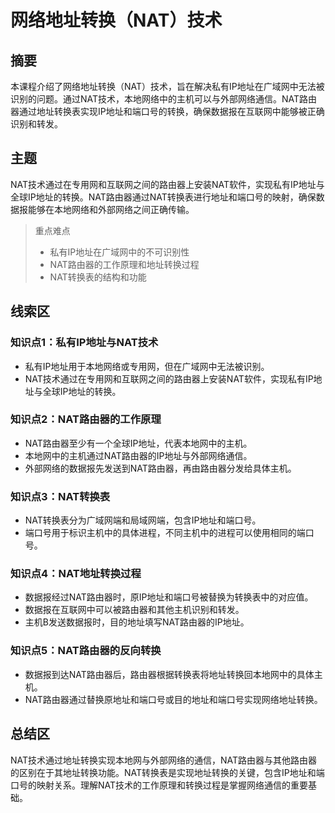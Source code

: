 # 网络地址转换（NAT）技术

## 摘要

本课程介绍了网络地址转换（NAT）技术，旨在解决私有IP地址在广域网中无法被识别的问题。通过NAT技术，本地网络中的主机可以与外部网络通信。NAT路由器通过地址转换表实现IP地址和端口号的转换，确保数据报在互联网中能够被正确识别和转发。

## 主题

NAT技术通过在专用网和互联网之间的路由器上安装NAT软件，实现私有IP地址与全球IP地址的转换。NAT路由器通过NAT转换表进行地址和端口号的映射，确保数据报能够在本地网络和外部网络之间正确传输。

> 重点难点
>
> - 私有IP地址在广域网中的不可识别性
> - NAT路由器的工作原理和地址转换过程
> - NAT转换表的结构和功能

## 线索区

### 知识点1：私有IP地址与NAT技术
- 私有IP地址用于本地网络或专用网，但在广域网中无法被识别。
- NAT技术通过在专用网和互联网之间的路由器上安装NAT软件，实现私有IP地址与全球IP地址的转换。

### 知识点2：NAT路由器的工作原理
- NAT路由器至少有一个全球IP地址，代表本地网中的主机。
- 本地网中的主机通过NAT路由器的IP地址与外部网络通信。
- 外部网络的数据报先发送到NAT路由器，再由路由器分发给具体主机。

### 知识点3：NAT转换表
- NAT转换表分为广域网端和局域网端，包含IP地址和端口号。
- 端口号用于标识主机中的具体进程，不同主机中的进程可以使用相同的端口号。

### 知识点4：NAT地址转换过程
- 数据报经过NAT路由器时，原IP地址和端口号被替换为转换表中的对应值。
- 数据报在互联网中可以被路由器和其他主机识别和转发。
- 主机B发送数据报时，目的地址填写NAT路由器的IP地址。

### 知识点5：NAT路由器的反向转换
- 数据报到达NAT路由器后，路由器根据转换表将地址转换回本地网中的具体主机。
- NAT路由器通过替换原地址和端口号或目的地址和端口号实现网络地址转换。

## 总结区

NAT技术通过地址转换实现本地网与外部网络的通信，NAT路由器与其他路由器的区别在于其地址转换功能。NAT转换表是实现地址转换的关键，包含IP地址和端口号的映射关系。理解NAT技术的工作原理和转换过程是掌握网络通信的重要基础。